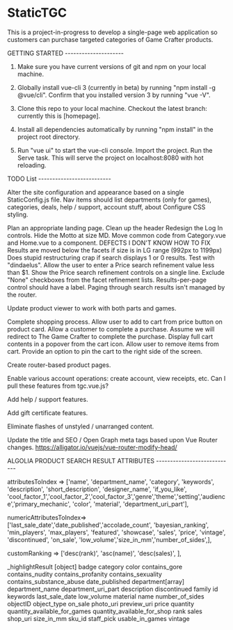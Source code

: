 # StaticTGC
This is a project-in-progress to develop a single-page web application so customers can purchase targeted categories of Game Crafter products.

GETTING STARTED ---------------------

1. Make sure you have current versions of git and npm on your local machine.

2. Globally install vue-cli 3 (currently in beta) by running "npm install -g @vue/cli". Confirm that you installed version 3 by running "vue -V".

3. Clone this repo to your local machine. Checkout the latest branch: currently this is [homepage].

4. Install all dependencies automatically by running "npm install" in the project root directory.

5. Run "vue ui" to start the vue-cli console. Import the project. Run the Serve task. This will serve the project on localhost:8080 with hot reloading.

TODO List --------------------------

Alter the site configuration and appearance based on a single StaticConfig.js file.
  Nav items should list departments (only for games), categories, deals, help / support, account stuff, about
  Configure CSS styling.

Plan an appropriate landing page.
  Clean up the header
    Redesign the Log In controls.
    Hide the Motto at size MD.
  Move common code from Category.vue and Home.vue to a component.
  DEFECTS I DON'T KNOW HOW TO FIX
    Results are moved below the facets if size is in LG range (992px to 1199px)
    Does stupid restructuring crap if search displays 1 or 0 results. Test with "dindaelus".
    Allow the user to enter a Price search refinement value less than $1.
    Show the Price search refinement controls on a single line.
    Exclude "None" checkboxes from the facet refinement lists.
    Results-per-page control should have a label.
    Paging through search results isn't managed by the router.

Update product viewer to work with both parts and games.

Complete shopping process.
  Allow user to add to cart from price button on product card.
  Allow a customer to complete a purchase.
    Assume we will redirect to The Game Crafter to complete the purchase.
  Display full cart contents in a popover from the cart icon.
  Allow user to remove items from cart.
  Provide an option to pin the cart to the right side of the screen.

Create router-based product pages.

Enable various account operations: create account, view receipts, etc.
  Can I pull these features from tgc.vue.js?

Add help / support features.

Add gift certificate features.

Eliminate flashes of unstyled / unarranged content.

Update the title and SEO / Open Graph meta tags based upon Vue Router changes. https://alligator.io/vuejs/vue-router-modify-head/

ALGOLIA PRODUCT SEARCH RESULT ATTRIBUTES ----------------------------

attributesToIndex       => ['name', 'department_name', 'category', 'keywords', 'description', 'short_description', 'designer_name', 'if_you_like', 'cool_factor_1','cool_factor_2','cool_factor_3','genre','theme','setting','audience','primary_mechanic', 'color', 'material', 'department_uri_part'],

numericAttributesToIndex=> ['last_sale_date','date_published','accolade_count', 'bayesian_ranking', 'min_players', 'max_players', 'featured', 'showcase', 'sales', 'price', 'vintage', 'discontinued', 'on_sale', 'low_volume','size_in_mm','number_of_sides',],

customRanking           => ['desc(rank)', 'asc(name)', 'desc(sales)', ],

_highlightResult [object]
badge
category
color
contains_gore
contains_nudity
contains_profanity
contains_sexuality
contains_substance_abuse
date_published
department[array]
department_name
department_uri_part
description
discontinued
family
id
keywords
last_sale_date
low_volume
material
name
number_of_sides
objectID
object_type
on_sale
photo_uri
preview_uri
price
quantity
quantity_available_for_games
quantity_available_for_shop
rank
sales
shop_uri
size_in_mm
sku_id
staff_pick
usable_in_games
vintage
